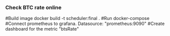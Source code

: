 ### Check BTC rate online

#Build image docker build -t scheduler:final .
#Run docker-compose
#Connect prometheus to grafana. Datasource: "prometheus:9090"
#Create dashboard  for the metric "btsRate" 